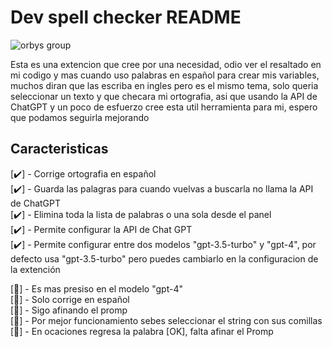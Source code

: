 # Dev spell checker README

![orbys group](https://orbysgroup.com/assets/img/logoWhite.png)

Esta es una extencion que cree por una necesidad, odio ver el resaltado en mi codigo y mas cuando uso palabras en español para crear mis variables, muchos diran que las escriba en ingles pero es el mismo tema, solo queria seleccionar un texto y que checara mi ortografia, asi que usando la API de ChatGPT y un poco de esfuerzo cree esta util herramienta para mi, espero que podamos seguirla mejorando

## Caracteristicas

[✔️] - Corrige ortografia en español  
[✔️] - Guarda las palagras para cuando vuelvas a buscarla no llama la API de ChatGPT  
[✔️] - Elimina toda la lista de palabras o una sola desde el panel  
[✔️] - Permite configurar la API de Chat GPT  
[✔️] - Permite configurar entre dos modelos "gpt-3.5-turbo" y            "gpt-4", por defecto usa "gpt-3.5-turbo" pero puedes cambiarlo en la configuracion de la extención  

[🚫] - Es mas presiso en el modelo "gpt-4"  
[🚫] - Solo corrige en español  
[🚫] - Sigo afinando el promp  
[🚫] - Por mejor funcionamiento sebes seleccionar el string con sus comillas  
[🚫] - En ocaciones regresa la palabra [OK], falta afinar el Promp
